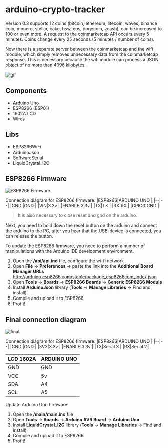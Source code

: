 
# arduino-crypto-tracker
Version 0.3 supports 12 coins (bitcoin, ethereum, litecoin, waves, binance coin, monero, stellar, cake, bsw, eos, dogecoin, zcash), can be increased to 100 or even more.
A request to the coinmarketcap API occurs every 5 minutes. Coins change every 25 seconds (5 minutes / number of coins).

Now there is a separate server between the coinmarketcap and the wifi module, which simply removes unnecessary data from the coinmarketcap response. This is necessary because the wifi module can process a JSON object of no more than 4096 kilobytes.

![gif](https://i.imgur.com/MEcRNAY.gif)
## Components
* Arduino Uno
* ESP8266 (ESP01)
* 1602A LCD
* Wires

## Libs
* ESP8266WiFi
* ArduinoJson
* SoftwareSerial
* LiquidCrystal_I2C

## ESP8266 Firmware
![ESP8266 Firmware](https://i.imgur.com/UQTOLVl.png)

Connection diagram for ESP8266 firmware:
|ESP8266|ARDUINO UNO  |
|--|--|
|GND  |GND  |
|VIN|3.3v  |
|ENABLE|3.3v  |
|TX|TX  |
|RX|RX  |
|GPIO0|GND  |

> It is also necessary to close reset and gnd on the arduino.

Next, you need to hold down the reset button on the arduino and connect the arduino to the PC, after you hear that the USB-device is connected, you can release the button.

To update the ESP8266 firmware, you need to perform a number of manipulations with the Arduino IDE development environment.
1. Open the **/api/api.ino** file, configure the wi-fi network
2. Open **File** -> **Preferences** -> paste the link into the **Additional Board Manager URLs** http://arduino.esp8266.com/stable/package_esp8266com_index.json
3. Open **Tools** -> **Boards** -> **ESP8266 Boards** -> **Generic ESP8266 Module**
4. Install **ArduinoJson** library (**Tools** -> **Manage Libraries** -> Find and install)
5. Compile and upload it to ESP8266.
6. Profit!

## Final connection diagram
![final](https://i.imgur.com/UQTOLVl.png)

Connection diagram for ESP8266 firmware:
|ESP8266|ARDUINO UNO  |
|--|--|
|GND  |GND  |
|3V3|3.3v  |
|ENABLE|3.3v  |
|TX|Serial 3  |
|RX|Serial 2  |

|LCD 1602A|ARDUINO UNO  |
|--|--|
|GND  |GND  |
|VCC|5v  |
|SDA|A4  |
|SCL|A5 |

Update Arduino Uno firmware:

1. Open the **/main/main.ino** file
2. Open **Tools** -> **Boards** -> **Arduino AVR Board** -> **Arduino Uno**
3. Install **LiquidCrystal_I2C** library (**Tools** -> **Manage Libraries** -> Find and install)
4. Compile and upload it to ESP8266.
5. Profit!
